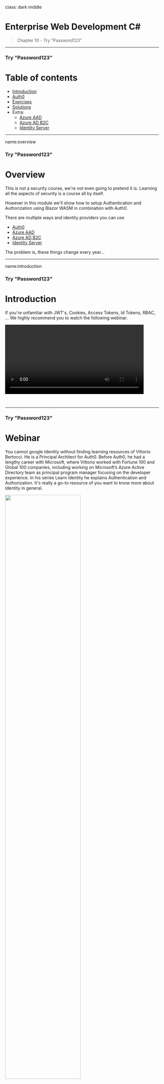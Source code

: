 class: dark middle

# Enterprise Web Development C&#35;
> Chapter 10 - Try "Password123"

---
### Try "Password123"
# Table of contents
- [Introduction](#introduction)
- [Auth0](#auth0)
- [Exercises](#exercises)
- [Solutions](#solutions)
- Extra:
    - [Azure AAD](#azure-aad)
    - [Azure AD B2C](#azure-ad-b2c)
    - [Identity Server](#identity-server)

---
name:overview
### Try "Password123"
# Overview

This is not a security course, we're not even going to pretend it is. Learning all the aspects of security is a course all by itself.

However in this module we'll show how to setup Authentication and Authorization using Blazor WASM in combination with Auth0. 

There are multiple ways and identity providers you can use
- [Auth0](#auth0)
- [Azure AAD](#azure-aad)
- [Azure AD B2C](#azure-ad-b2c)
- [Identity Server](#identity-server)

The problem is, these things change every year...

---
name:introduction
### Try "Password123"
# Introduction
If you're unfamiliar with JWT's, Cookies, Access Tokens, Id Tokens, RBAC, ... We highly recommend you to watch the following webinar.

<video controls width="90%">
  <source src="https://videos.ctfassets.net/2ntc334xpx65/58EF02DMi7g7MmfdW86pae/e24609566a25921060eaa9146e4360f6/Modern_Authentication_Demystified.mp4" type="video/mp4">
Your browser does not support the video tag.
</video>

&nbsp;

---
### Try "Password123"
# Webinar

You cannot google Identity without finding learning resources of Vittorio Bertocci. He is a Principal Architect for Auth0. Before Auth0, he had a lengthy career with Microsoft, where Vittorio worked with Fortune 100 and Global 100 companies, including working on Microsoft’s Azure Active Directory team as principal program manager focusing on the developer experience. In his series Learn Identity he explains Authentication and Authorization. It's really a go-to resource of you want to know more about Identity in general.

<img src="https://images.ctfassets.net/cdy7uua7fh8z/3cCv1v1rVUKWg4z9IH5kal/4826403f616a8a4e65a0b81e63341484/learn-identity-intro.jpg" width="70%" class="center"/>

<a target="_blank" href="https://auth0.com/docs/videos/learn-identity-series">Learn Identity By Vittorio Bertocci</a>

---
### Try "Password123"
# No Cookies for you

The engineering design of Blazor WebAssembly is settled on OAuth and OIDC as the best option for authentication in Blazor WebAssembly apps.
Token-based authentication based on JSON Web Tokens (JWTs) was chosen over cookie-based authentication for functional and security reasons.

However Blazor Server still uses cookies, which makes sense since everything is rendered on the Server.

> Read more about <a target="_blank" href="https://docs.microsoft.com/en-us/aspnet/core/blazor/security/webassembly/?view=aspnetcore-5.0">Securing Blazor Apps</a>.
---
name:auth0
### Try "Password123"
# Auth0

Auth0 is a identity provider which helps us to authenticate and authorize users in our apps. More information about Auth0 can be read on <a href="https://auth0.com/" target="_blank">their website</a>. 

---
### Auth0
# Tutorial

Follow the following articles (in the correct sequence)
1. <a target="_blank" href="https://benjaminvertonghen.medium.com/role-based-acces-control-with-blazor-and-auth0-i-ffd9656e6f01?sk=b8c9e562c78f620d6856e737c62927aa">Blazor Authentication with Auth0</a>
2. <a target="_blank" href="https://benjaminvertonghen.medium.com/blazor-authorization-with-auth0-rbac-d65cd14acab2?sk=1c7d500ef3c2c5e224f5040a0b03f54a">Blazor Authorization with Auth0</a>
3. <a target="_blank" href="https://benjaminvertonghen.medium.com/blazor-with-auth0-using-the-management-api-23eda404dfef?sk=93888fb900875e01e7053ba53958445d">Blazor with Auth0, using the management API</a>


---
name:exercises
class: dark middle
# Chapter 10 - Try "Password123"
> Exercises

---
### Chapter 10 - Try "Password123"
# Exercises
1. <a href="https://github.com/HOGENT-Web/csharp-ch-10-exercise-1" target="_blank">SportStore with Auth0</a>

---
name: solutions
class: dark middle

# Chapter 10 - Try "Password123"
> Solutions

---
### Chapter 10 - Try "Password123"
# Solutions

1. <a href="https://github.com/HOGENT-Web/csharp-ch-10-exercise-1/tree/solution" target="_blank">BogusStore with Auth0</a>

---
class: dark middle
# Chapter 10 - Try "Password123"
> Additional providers


---
name:azure-aad
### Try "Password123"
# Azure AAD
To integrate with Azure AAD you can follow the tutorial <a href="https://docs.microsoft.com/en-us/aspnet/core/blazor/security/webassembly/hosted-with-azure-active-directory?view=aspnetcore-5.0">here</a>.


---
name:azure-ad-b2c
### Try "Password123"
# Azure AD B2C
To integrate with Azure AD B2C you can follow the tutorial <a href="https://docs.microsoft.com/en-us/aspnet/core/blazor/security/webassembly/hosted-with-azure-active-directory-b2c?view=aspnetcore-5.0">here</a>.

---
name:identity-server
### Try "Password123"
# Identity Server
To integrate with Identity Server you can follow the tutorial <a href="https://docs.microsoft.com/en-us/aspnet/core/blazor/security/webassembly/hosted-with-identity-server?view=aspnetcore-5.0&tabs=visual-studio">here</a>.

However you might want to read-up on the license changes of Identity Server and why it might or might not be suitable for your project, read it <a href="https://devblogs.microsoft.com/aspnet/asp-net-core-6-and-authentication-servers/">here</a>...

**However:**
Since the community complained about these changes, it will be revered to a pre-duende era in ASP.NET 8. Read more about it in <a href="https://devblogs.microsoft.com/dotnet/improvements-auth-identity-aspnetcore-8/">this post</a>
